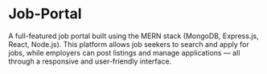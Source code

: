 # Job-Portal
A full-featured job portal built using the MERN stack (MongoDB, Express.js, React, Node.js). This platform allows job seekers to search and apply for jobs, while employers can post listings and manage applications — all through a responsive and user-friendly interface.
